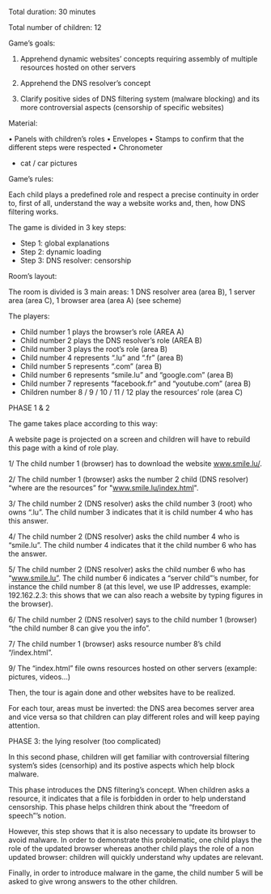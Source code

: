 Total duration: 30 minutes

Total number of children: 12

Game’s goals:

1. Apprehend dynamic websites’ concepts requiring assembly of multiple resources hosted on other servers

2. Apprehend the DNS resolver’s concept

3. Clarify positive sides of DNS filtering system (malware blocking) and its more controversial aspects (censorship of specific websites)

Material:

•	Panels with children’s roles
•	Envelopes
•	Stamps to confirm that the different steps were respected
•	Chronometer
- cat / car pictures 

Game’s rules:

Each child plays a predefined role and respect a precise continuity in order to, first of all, understand the way a website works and, then, how DNS filtering works.

The game is divided in 3 key steps:

-	Step 1: global explanations
-	Step 2: dynamic loading
-	Step 3: DNS resolver: censorship

Room’s layout:

The room is divided is 3 main areas: 1 DNS resolver area (area B), 1 server area (area C), 1 browser area (area A) (see scheme)

The players:

-	Child number 1 plays the browser’s role (AREA A) 
-	Child number 2 plays the DNS resolver’s role (AREA B)
-	Child number 3 plays the root’s role (area B)
-	Child number 4 represents “.lu” and “.fr” (area B)
-	Child number 5 represents “.com” (area B)
-	Child number 6 represents “smile.lu” and “google.com” (area B)
-	Child number 7 represents “facebook.fr” and “youtube.com” (area B)
-	Children number 8 / 9 / 10 / 11 / 12 play the resources’ role (area C)

PHASE 1 & 2

The game takes place according to this way: 

A website page is projected on a screen and children will have to rebuild this page with a kind of role play.

1/ The child number 1 (browser) has to download the website www.smile.lu/.

2/ The child number 1 (browser)  asks the number 2 child (DNS resolver) “where are the resources” for "www.smile.lu/index.html".

3/ The child number 2 (DNS resolver) asks the child number 3 (root) who owns “.lu”. The child number 3 indicates that it is child number 4 who has this answer.

4/ The child number 2 (DNS resolver) asks the child number 4 who is “smile.lu”. The child number 4 indicates that it the child number 6 who has the answer.

5/ The child number 2 (DNS resolver) asks the child number 6 who has “www.smile.lu”. The child number 6 indicates a “server child”’s number, for instance the child number 8 (at this level, we use IP addresses, example: 192.162.2.3: this shows that we can also reach a website by typing figures in the browser).

6/ The child number 2 (DNS resolver) says to the child number 1 (browser) “the child number 8 can give you the info”.

7/ The child number 1 (browser) asks resource number 8’s child “/index.html”.

9/ The “index.html” file owns resources hosted on other servers (example: pictures, videos...)

Then, the tour is again done and other websites have to be realized.

For each tour, areas must be inverted: the DNS area becomes server area and vice versa so that children can play different roles and will keep paying attention.

PHASE 3: the lying resolver (too complicated)

In this second phase, children will get familiar with controversial filtering system’s sides (censorhip) and its postive aspects which help block malware.

This phase introduces the DNS filtering’s concept. When children asks a resource, it indicates that a file is forbidden in order to help understand censorship. This phase helps children think about the “freedom of speech”’s notion. 

However, this step shows that it is also necessary to update its browser to avoid malware. In order to demonstrate this problematic, one child plays the role of the updated browser whereas another child plays the role of a non updated browser: children will quickly understand why updates are relevant. 

Finally, in order to introduce malware in the game, the child number 5 will be asked to give wrong answers to the other children.



